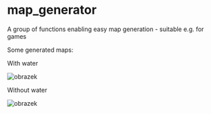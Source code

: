 # map_generator
A group of functions enabling easy map generation - suitable e.g. for games

Some generated maps:

With water

![obrazek](https://user-images.githubusercontent.com/29150831/128617348-d5571524-e406-4d38-9f78-0133f2ee8963.png)

Without water

![obrazek](https://user-images.githubusercontent.com/29150831/128617355-f6dfa4f0-bee7-43fc-87c9-65324fafa8ae.png)
